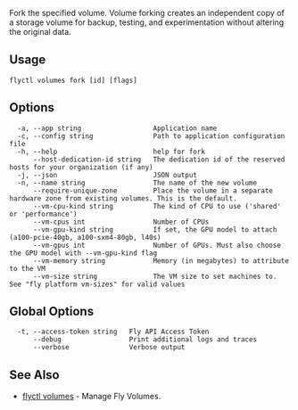 Fork the specified volume. Volume forking creates an independent copy of a storage volume for backup, testing, and experimentation without altering the original data.

## Usage
~~~
flyctl volumes fork [id] [flags]
~~~

## Options

~~~
  -a, --app string                  Application name
  -c, --config string               Path to application configuration file
  -h, --help                        help for fork
      --host-dedication-id string   The dedication id of the reserved hosts for your organization (if any)
  -j, --json                        JSON output
  -n, --name string                 The name of the new volume
      --require-unique-zone         Place the volume in a separate hardware zone from existing volumes. This is the default.
      --vm-cpu-kind string          The kind of CPU to use ('shared' or 'performance')
      --vm-cpus int                 Number of CPUs
      --vm-gpu-kind string          If set, the GPU model to attach (a100-pcie-40gb, a100-sxm4-80gb, l40s)
      --vm-gpus int                 Number of GPUs. Must also choose the GPU model with --vm-gpu-kind flag
      --vm-memory string            Memory (in megabytes) to attribute to the VM
      --vm-size string              The VM size to set machines to. See "fly platform vm-sizes" for valid values
~~~

## Global Options

~~~
  -t, --access-token string   Fly API Access Token
      --debug                 Print additional logs and traces
      --verbose               Verbose output
~~~

## See Also

* [flyctl volumes](/docs/flyctl/volumes/)	 - Manage Fly Volumes.

